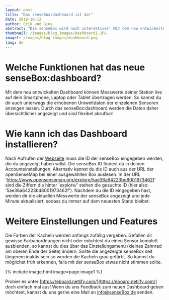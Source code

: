 ```yaml
---
layout: post
title: "Das senseBox:dashboard ist da!"
date: 2018-10-12
author: Erik und Gina
abstract: "Die senseBox wird noch interaktiver! Mit dem neu entwickelten senseBox:dashboard kannst du dir jetzt live Messwerte auf deinem Smartphone, Laptop oder Tablet auf einem Blick anzeigen lassen. Wie das geht, erfahrt ihr hier."
thumbnail: /images/blog_images/Dashboard1.JPG
image1: /images/blog_images/dashboard.png
lang: de
---
```


Welche Funktionen hat das neue senseBox:dashboard?
============
Mit dem neu entwickelten Dashboard können Messwerte deiner Station live auf dein Smartphone, Laptop oder Tablet übertragen werden. So kannst du dir auch unterwegs die erhobenen Umweltdaten der einzelenen Sensoren anzeigen lassen. Durch das senseBox:dashboard werden die Daten daher übersichtlicher angezeigt und sind flexibel abrufbar!


Wie kann ich das Dashboard installieren?
============
Nach Aufrufen der [Webseite](https://eboard.netlify.com/) muss die ID der senseBox eingegeben werden, die du angezeigt haben willst. Die senseBox ID findest du in deinen Accounteinstellungen. Alternativ kannst du die ID auch aus der URL der openSenseMap bei einer ausgewählten Box auslesen. 
In der URL 'https://www.opensensemap.org/explore/5ae36a64223bd8001973462f' sind die Ziffern die hinter 'explore/' stehen die gesuchte ID (hier also: '5ae36a64223bd8001973462f').
Nachdem du die ID eingegeben hast, werden dir die aktuellen Messwerte der senseBox angezeigt und jede Minute aktualisiert, sodass du immer auf dem neuesten Stand bleibst. 

Weitere Einstellungen und Features
============
Die Farben der Kacheln werden anfangs zufällig vergeben. Gefallen dir gewisse Farbanordnungen nicht oder möchtest du einen Sensor komplett ausblenden, so kannst du dies über das Einstellungsmenü (kleines Zahnrad am oberen Ende der Seite) ändern.
Sollte die angezeigte senseBox seit längerem inaktiv sein so werden die Kacheln grau gefärbt. So kannst du möglichst früh erkennen, falls mit der senseBox etwas nicht stimmen sollte. 

{% include image.html image=page.image1 %}

Probier es unter [https://eboard.netlify.com/](https://eboard.netlify.com/) doch einfach mal aus! Wenn du uns Feedback zum neuen Dashboard geben möchtest, kannst du uns gerne eine Mail an info@senseBox.de senden.

